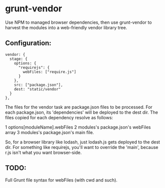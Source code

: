 grunt-vendor
============

Use NPM to managed browser dependencies, then use grunt-vendor to harvest the modules into a web-friendly vendor library tree.

Configuration:
--------------

    vendor: {
      stage: {
        options: {
          "requirejs": {
            webFiles: ["require.js"]
          }
        },
        src: ["package.json"],
        dest: "static/vendor"
      }
    },

The files for the vendor task are package.json files to be processed.
For each package.json, its 'dependencies' will be deployed to the dest
dir.  The files copied for each dependency resolve as follows:

1 options[moduleName].webFiles
2 modules's package.json's webFiles array
3 modules's package.json's main file.

So, for a browser library like lodash, just lodash.js gets deployed
to the dest dir.  For something like requirejs, you'll want to 
override the 'main', because r.js isn't what you want browser-side.

TODO:
-----

Full Grunt file syntax for webFiles (with cwd and such).
